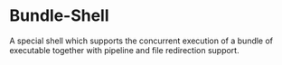 # Bundle-Shell
A special shell which supports the concurrent execution of a bundle of executable together with pipeline and file redirection support.
